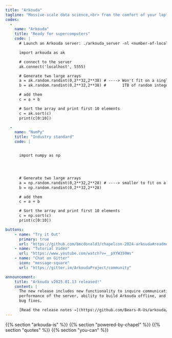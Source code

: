 ```yaml
---
title: "Arkouda"
tagline: "Massive-scale data science,<br> from the comfort of your laptop"
codes:
  -
    name: "Arkouda"
    title: "Ready for supercomputers"
    code: |
      # Launch an Arkouda server: ./arkouda_server -nl <number-of-locales>

      import arkouda as ak

      # connect to the server
      ak.connect('localhost', 5555)

      # Generate two large arrays
      a = ak.random.randint(0,2**32,2**38) # ----> Won't fit on a single machine!
      b = ak.random.randint(0,2**32,2**38) #       1TB of random integers.

      # add them
      c = a + b

      # Sort the array and print first 10 elements
      c = ak.sort(c)
      print(c[0:10])

  -
    name: "NumPy"
    title: "Industry standard"
    code: |


      import numpy as np




      # Generate two large arrays
      a = np.random.randint(0,2**32,2**28) # ----> smaller to fit on a single machine
      b = np.random.randint(0,2**32,2**28)

      # add them
      c = a + b

      # Sort the array and print first 10 elements
      c = np.sort(c)
      print(c[0:10])

buttons:
    - name: "Try it Out"
      primary: true
      url: "https://github.com/bmcdonald3/chapelcon-2024-arkouda#readme"
    - name: "Tutorial Video"
      url: "https://www.youtube.com/watch?v=__pXYW359Ws"
    - name: "Chat on Gitter"
      icon: "message-square"
      url: "https://gitter.im/ArkoudaProject/community"

announcement:
    title: "Arkouda v2025.01.13 released!"
    content: |
      The new release includes new functionality to inquire communication
      performance of the server, ability to build Arkouda offline, and several
      bug fixes.

      [Read the release notes →](https://github.com/Bears-R-Us/arkouda/releases)
---
```


{{% section "arkouda-is" %}}
{{% section "powered-by-chapel" %}}
{{% section "quotes" %}}
{{% section "you-can" %}}

